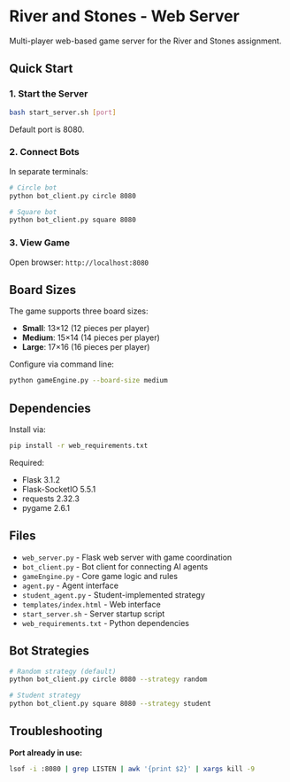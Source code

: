 # River and Stones - Web Server

Multi-player web-based game server for the River and Stones assignment.

## Quick Start

### 1. Start the Server

```bash
bash start_server.sh [port]
```

Default port is 8080.

### 2. Connect Bots

In separate terminals:

```bash
# Circle bot
python bot_client.py circle 8080

# Square bot
python bot_client.py square 8080
```

### 3. View Game

Open browser: `http://localhost:8080`

## Board Sizes

The game supports three board sizes:
- **Small**: 13×12 (12 pieces per player)
- **Medium**: 15×14 (14 pieces per player)  
- **Large**: 17×16 (16 pieces per player)

Configure via command line:
```bash
python gameEngine.py --board-size medium
```

## Dependencies

Install via:
```bash
pip install -r web_requirements.txt
```

Required:
- Flask 3.1.2
- Flask-SocketIO 5.5.1
- requests 2.32.3
- pygame 2.6.1

## Files

- `web_server.py` - Flask web server with game coordination
- `bot_client.py` - Bot client for connecting AI agents
- `gameEngine.py` - Core game logic and rules
- `agent.py` - Agent interface
- `student_agent.py` - Student-implemented strategy
- `templates/index.html` - Web interface
- `start_server.sh` - Server startup script
- `web_requirements.txt` - Python dependencies

## Bot Strategies

```bash
# Random strategy (default)
python bot_client.py circle 8080 --strategy random

# Student strategy
python bot_client.py square 8080 --strategy student
```

## Troubleshooting

**Port already in use:**
```bash
lsof -i :8080 | grep LISTEN | awk '{print $2}' | xargs kill -9
```


